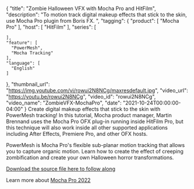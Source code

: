 {
  "title": "Zombie Halloween VFX with Mocha Pro and HitFilm",
  "description": "To motion track digital makeup effects that stick to the skin, use Mocha Pro plugin from Boris FX. ",
  "tagging": {
    "product": [
      "Mocha Pro"
    ],
    "host": [
      "HitFilm"
    ],
    "series": [

    ],
    "feature": [
      "PowerMesh",
      "Mocha Tracking"
    ],
    "language": [
      "English"
    ]
  },
  "thumbnail_url": "https://img.youtube.com/vi/rowui2N8NCg/maxresdefault.jpg",
  "video_url": "https://youtu.be/rowui2N8NCg",
  "video_id": "rowui2N8NCg",
  "video_name": "ZombieVFX-MochaPro",
  "date": "2021-10-24T00:00:00-04:00"
}
Create digital makeup effects that stick to the skin with PowerMesh tracking! In this tutorial, Mocha product manager, Martin Brennand uses the Mocha Pro OFX plug-in running inside HitFilm Pro, but this technique will also work inside all other supported applications including After Effects, Premiere Pro, and other OFX hosts.

PowerMesh is Mocha Pro's flexible sub-planar motion tracking that allows you to capture organic motion. Learn how to create the effect of creeping zombification and create your own Halloween horror transformations.

<a href="https://cdn.borisfx.com/download_files/boris_fx_mocha_pro_zombie_hand_assets.zip" target="_blank">Download the source file here to follow along</a>

Learn more about [Mocha Pro 2022](https://borisfx.com/products/mocha-pro/?collection=mocha-pro&product=mocha-pro)
